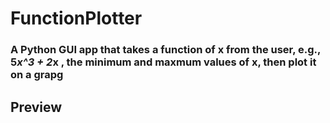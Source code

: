 # FunctionPlotter

### A Python GUI app that takes a function of x from the user, e.g., 5*x^3 + 2*x , the minimum and maxmum values of x, then plot it on a grapg

## Preview
